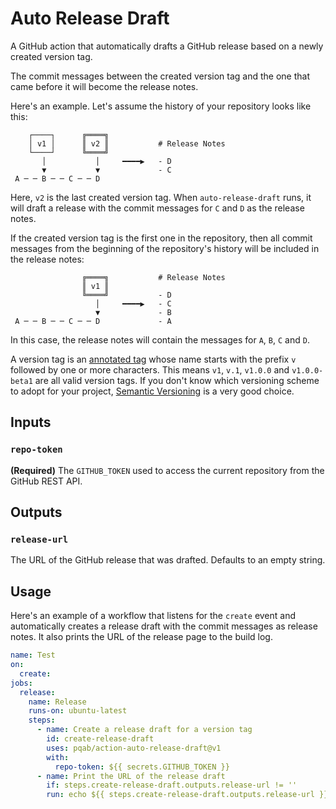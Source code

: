 # Auto Release Draft

A GitHub action that automatically drafts a GitHub release based on a newly created version tag.

The commit messages between the created version tag and the one that came before it will become the release notes.

Here's an example. Let's assume the history of your repository looks like this:

```
    ┌────┐      ╔════╗
    │ v1 │      ║ v2 ║           # Release Notes
    └────┘      ╚════╝
       │           │     ━━━━▶   - D
       ▼           ▼             - C
 A ─ ─ B ─ ─ C ─ ─ D
```

Here, `v2` is the last created version tag. When `auto-release-draft` runs, it will draft a release with the commit messages for `C` and `D` as the release notes.

If the created version tag is the first one in the repository, then all commit messages from the beginning of the repository's history will be included in the release notes:

```
                ╔════╗           # Release Notes
                ║ v1 ║
                ╚════╝           - D
                   │     ━━━━▶   - C
                   ▼             - B
 A ─ ─ B ─ ─ C ─ ─ D             - A
```

In this case, the release notes will contain the messages for `A`, `B`, `C` and `D`.

A version tag is an [annotated tag](https://git-scm.com/book/en/v2/Git-Basics-Tagging#_annotated_tags) whose name starts with the prefix `v` followed by one or more characters. This means `v1`, `v.1`, `v1.0.0` and `v1.0.0-beta1` are all valid version tags. If you don't know which versioning scheme to adopt for your project, [Semantic Versioning](https://semver.org) is a very good choice.

## Inputs

### `repo-token`

**(Required)** The `GITHUB_TOKEN` used to access the current repository from the GitHub REST API.

## Outputs

### `release-url`

The URL of the GitHub release that was drafted. Defaults to an empty string.

## Usage

Here's an example of a workflow that listens for the `create` event and automatically creates a release draft with the commit messages as release notes. It also prints the URL of the release page to the build log.

```yaml
name: Test
on:
  create:
jobs:
  release:
    name: Release
    runs-on: ubuntu-latest
    steps:
      - name: Create a release draft for a version tag
        id: create-release-draft
        uses: pqab/action-auto-release-draft@v1
        with:
          repo-token: ${{ secrets.GITHUB_TOKEN }}
      - name: Print the URL of the release draft
        if: steps.create-release-draft.outputs.release-url != ''
        run: echo ${{ steps.create-release-draft.outputs.release-url }}
```
